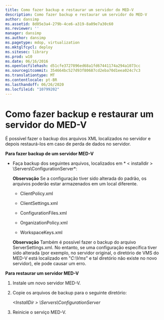 ```yaml
---
title: Como fazer backup e restaurar um servidor do MED-V
description: Como fazer backup e restaurar um servidor do MED-V
author: dansimp
ms.assetid: 8d05e3a4-279b-4ce6-a319-8a09e7a30c60
ms.reviewer: ''
manager: dansimp
ms.author: dansimp
ms.pagetype: mdop, virtualization
ms.mktglfcycl: deploy
ms.sitesec: library
ms.prod: w10
ms.date: 06/16/2016
ms.openlocfilehash: d51cfe3727896ed68a1fd67441174a294a1073cc
ms.sourcegitcommit: 354664bc527d93f80687cd2eba70d1eea024c7c3
ms.translationtype: MT
ms.contentlocale: pt-BR
ms.lasthandoff: 06/26/2020
ms.locfileid: "10799202"
---
```

# Como fazer backup e restaurar um servidor do MED-V


É possível fazer o backup dos arquivos XML localizados no servidor e depois restaurá-los em caso de perda de dados no servidor.

**Para fazer backup de um servidor MED-V**

-   Faça backup dos seguintes arquivos, localizados em * &lt; installdir &gt; \\Servers\\ConfigurationServer*:

    **Observação**  Se a configuração tiver sido alterada do padrão, os arquivos poderão estar armazenados em um local diferente.

     

    -   ClientPolicy.xml

    -   ClientSettings.xml

    -   ConfigurationFiles.xml

    -   OrganizationPolicy.xml

    -   WorkspaceKeys.xml

    **Observação**  Também é possível fazer o backup do arquivo ServerSettings.xml. No entanto, se uma configuração específica tiver sido alterada (por exemplo, no servidor original, o diretório de VMS do MED-V está localizado em "*C:\\Vms*" e tal diretório não existe no novo servidor), ele pode causar um erro.

     

**Para restaurar um servidor MED-V**

1.  Instale um novo servidor MED-V.

2.  Copie os arquivos de backup para o seguinte diretório:

    *&lt;InstallDir &gt; \\Servers\\ConfigurationServer*

3.  Reinicie o serviço MED-V.

 

 





